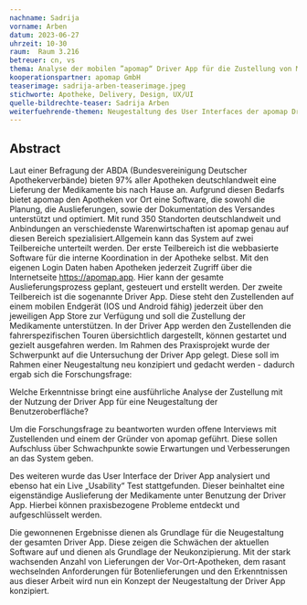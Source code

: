 ```yaml
---
nachname: Sadrija
vorname: Arben
datum: 2023-06-27
uhrzeit: 10-30
raum:  Raum 3.216
betreuer: cn, vs
thema: Analyse der mobilen ”apomap“ Driver App für die Zustellung von Medikamenten als Vorbereitung für die Neugestaltung des User Interfaces
kooperationspartner: apomap GmbH
teaserimage: sadrija-arben-teaserimage.jpeg
stichworte: Apotheke, Delivery, Design, UX/UI
quelle-bildrechte-teaser: Sadrija Arben 
weiterfuehrende-themen: Neugestaltung des User Interfaces der apomap Driver App auf Basis der Analyse | Optimierung des Auslieferungsprozesses der Medikamente unter der Benutzung der apomap Driver App | Steigerung der User Experience unter Nutzung der apomap Driver App | Steigerung der User Ecperience der apomap Driver App durch Einbringung von Elementen der Gamification | Steigt die Zufriedenheit der Zustellung unter der Benutzung der apomap Driver App? | Steigt die Qualität des Versandes unter der Benutzung der apomap Software?
---
```


## Abstract

Laut einer Befragung der ABDA (Bundesvereinigung Deutscher Apothekerverbände) bieten 97% aller Apotheken deutschlandweit eine Lieferung der Medikamente bis nach Hause an. 
Aufgrund diesen Bedarfs bietet apomap den Apotheken vor Ort eine Software, die sowohl die Planung, die Auslieferungen, sowie der Dokumentation des Versandes unterstützt und optimiert. Mit rund 350 Standorten deutschlandweit und Anbindungen an verschiedenste Warenwirtschaften ist apomap genau auf diesen Bereich spezialisiert.Allgemein kann das System auf zwei Teilbereiche unterteilt werden. Der erste Teilbereich ist die webbasierte Software für die interne Koordination in der Apotheke selbst. Mit den eigenen Login Daten haben Apotheken jederzeit Zugriff über die Internetseite https://apomap.app. Hier kann der gesamte Auslieferungsprozess geplant, gesteuert und erstellt werden.
Der zweite Teilbereich ist die sogenannte Driver App. Diese steht den Zustellenden auf einem mobilen Endgerät (IOS und Android fähig) jederzeit über den jeweiligen App Store zur Verfügung und soll die Zustellung der Medikamente unterstützen. 
In der Driver App werden den Zustellenden die fahrerspezifischen Touren übersichtlich dargestellt, können gestartet und gezielt ausgefahren werden. 
Im Rahmen des Praxisprojekt wurde der Schwerpunkt auf die Untersuchung der Driver App gelegt. Diese soll im Rahmen einer Neugestaltung neu konzipiert und gedacht werden - dadurch ergab sich die Forschungsfrage: 

Welche Erkenntnisse bringt eine ausführliche Analyse der Zustellung mit der Nutzung der Driver App für eine Neugestaltung der Benutzeroberfläche?

Um die Forschungsfrage zu beantworten wurden offene Interviews mit Zustellenden und einem der Gründer von apomap geführt. Diese sollen Aufschluss über Schwachpunkte sowie Erwartungen und Verbesserungen an das System geben.

Des weiteren wurde das User Interface der Driver App analysiert und ebenso hat ein Live „Usability“ Test stattgefunden. Dieser beinhaltet eine eigenständige Auslieferung der Medikamente unter Benutzung der Driver App. Hierbei können praxisbezogene Probleme entdeckt und aufgeschlüsselt werden.

Die gewonnenen Ergebnisse dienen als Grundlage für die Neugestaltung der gesamten Driver App. Diese zeigen die Schwächen der aktuellen Software auf und dienen als Grundlage der Neukonzipierung. Mit der stark wachsenden Anzahl von Lieferungen der Vor-Ort-Apotheken, dem rasant wechselnden Anforderungen für Botenlieferungen und den Erkenntnissen aus dieser Arbeit wird nun ein Konzept der Neugestaltung der Driver App konzipiert.


